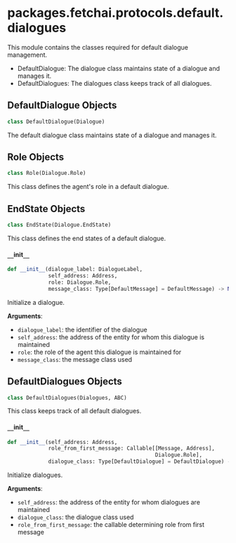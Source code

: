 <a id="packages.fetchai.protocols.default.dialogues"></a>

# packages.fetchai.protocols.default.dialogues

This module contains the classes required for default dialogue management.

- DefaultDialogue: The dialogue class maintains state of a dialogue and manages it.
- DefaultDialogues: The dialogues class keeps track of all dialogues.

<a id="packages.fetchai.protocols.default.dialogues.DefaultDialogue"></a>

## DefaultDialogue Objects

```python
class DefaultDialogue(Dialogue)
```

The default dialogue class maintains state of a dialogue and manages it.

<a id="packages.fetchai.protocols.default.dialogues.DefaultDialogue.Role"></a>

## Role Objects

```python
class Role(Dialogue.Role)
```

This class defines the agent's role in a default dialogue.

<a id="packages.fetchai.protocols.default.dialogues.DefaultDialogue.EndState"></a>

## EndState Objects

```python
class EndState(Dialogue.EndState)
```

This class defines the end states of a default dialogue.

<a id="packages.fetchai.protocols.default.dialogues.DefaultDialogue.__init__"></a>

#### `__`init`__`

```python
def __init__(dialogue_label: DialogueLabel,
             self_address: Address,
             role: Dialogue.Role,
             message_class: Type[DefaultMessage] = DefaultMessage) -> None
```

Initialize a dialogue.

**Arguments**:

- `dialogue_label`: the identifier of the dialogue
- `self_address`: the address of the entity for whom this dialogue is maintained
- `role`: the role of the agent this dialogue is maintained for
- `message_class`: the message class used

<a id="packages.fetchai.protocols.default.dialogues.DefaultDialogues"></a>

## DefaultDialogues Objects

```python
class DefaultDialogues(Dialogues, ABC)
```

This class keeps track of all default dialogues.

<a id="packages.fetchai.protocols.default.dialogues.DefaultDialogues.__init__"></a>

#### `__`init`__`

```python
def __init__(self_address: Address,
             role_from_first_message: Callable[[Message, Address],
                                               Dialogue.Role],
             dialogue_class: Type[DefaultDialogue] = DefaultDialogue) -> None
```

Initialize dialogues.

**Arguments**:

- `self_address`: the address of the entity for whom dialogues are maintained
- `dialogue_class`: the dialogue class used
- `role_from_first_message`: the callable determining role from first message

